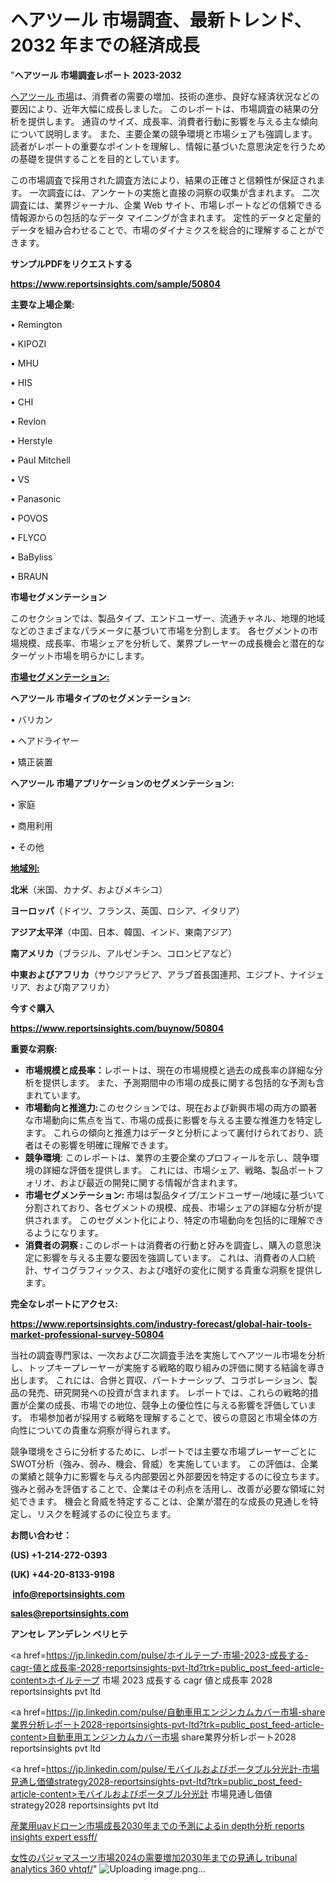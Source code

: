 # ヘアツール 市場調査、最新トレンド、2032 年までの経済成長

"<strong>ヘアツール 市場調査レポート 2023-2032</strong>

<a href=https://www.reportsinsights.com/sample/50804>ヘアツール 市場</a>は、消費者の需要の増加、技術の進歩、良好な経済状況などの要因により、近年大幅に成長しました。 このレポートは、市場調査の結果の分析を提供します。 通貨のサイズ、成長率、消費者行動に影響を与える主な傾向について説明します。 また、主要企業の競争環境と市場シェアも強調します。 読者がレポートの重要なポイントを理解し、情報に基づいた意思決定を行うための基礎を提供することを目的としています。

この市場調査で採用された調査方法により、結果の正確さと信頼性が保証されます。 一次調査には、アンケートの実施と直接の洞察の収集が含まれます。 二次調査には、業界ジャーナル、企業 Web サイト、市場レポートなどの信頼できる情報源からの包括的なデータ マイニングが含まれます。 定性的データと定量的データを組み合わせることで、市場のダイナミクスを総合的に理解することができます。

<strong><b>サンプルPDFをリクエストする</b></strong>

<a href=https://www.reportsinsights.com/sample/50804><strong><u>https://www.reportsinsights.com/sample/50804</u></strong></a>

<strong>主要な上場企業:</strong>

• Remington

• KIPOZI

• MHU

• HIS

• CHI

• Revlon

• Herstyle

• Paul Mitchell

• VS

• Panasonic

• POVOS

• FLYCO

• BaByliss

• BRAUN

<strong>市場セグメンテーション</strong>

このセクションでは、製品タイプ、エンドユーザー、流通チャネル、地理的地域などのさまざまなパラメータに基づいて市場を分割します。 各セグメントの市場規模、成長率、市場シェアを分析して、業界プレーヤーの成長機会と潜在的なターゲット市場を明らかにします。

<strong><u>市場セグメンテーション</u></strong><strong><u>:</u></strong>

<strong>ヘアツール 市場タイプのセグメンテーション:</strong>

• バリカン

• ヘアドライヤー

• 矯正装置

<strong>ヘアツール 市場アプリケーションのセグメンテーション:</strong>

• 家庭

• 商用利用

• その他

<strong><u>地域別</u></strong><strong><u>:</u></strong>

<strong>北米</strong>（米国、カナダ、およびメキシコ）

<strong>ヨーロッパ</strong>（ドイツ、フランス、英国、ロシア、イタリア）

<strong>アジア太平洋</strong>（中国、日本、韓国、インド、東南アジア）

<strong>南アメリカ</strong>（ブラジル、アルゼンチン、コロンビアなど）

<strong>中東およびアフリカ</strong>（サウジアラビア、アラブ首長国連邦、エジプト、ナイジェリア、および南アフリカ）

<strong>今すぐ購入</strong>

<a href=https://www.reportsinsights.com/buynow/50804><strong><u>https://www.reportsinsights.com/buynow/50804</u></strong></a>

<strong>重要な洞察:</strong>
<ul>
  <li><strong>市場規模と成長率：</strong>レポートは、現在の市場規模と過去の成長率の詳細な分析を提供します。 また、予測期間中の市場の成長に関する包括的な予測も含まれています。</li>
  <li><strong>市場動向と推進力:</strong>このセクションでは、現在および新興市場の両方の顕著な市場動向に焦点を当て、市場の成長に影響を与える主要な推進力を特定します。 これらの傾向と推進力はデータと分析によって裏付けられており、読者はその影響を明確に理解できます。</li>
  <li><strong>競争環境</strong>: このレポートは、業界の主要企業のプロフィールを示し、競争環境の詳細な評価を提供します。 これには、市場シェア、戦略、製品ポートフォリオ、および最近の開発に関する情報が含まれます。</li>
  <li><strong>市場セグメンテーション: </strong>市場は製品タイプ/エンドユーザー/地域に基づいて分割されており、各セグメントの規模、成長、市場シェアの詳細な分析が提供されます。 このセグメント化により、特定の市場動向を包括的に理解できるようになります。</li>
  <li><strong>消費者の洞察 : </strong>このレポートは消費者の行動と好みを調査し、購入の意思決定に影響を与える主要な要因を強調しています。 これは、消費者の人口統計、サイコグラフィックス、および嗜好の変化に関する貴重な洞察を提供します。</li>
</ul>
<strong>完全なレポートにアクセス:</strong>

<a href=https://www.reportsinsights.com/industry-forecast/global-hair-tools-market-professional-survey-50804><strong><u><b>https://www.reportsinsights.com/industry-forecast/global-hair-tools-market-professional-survey-50804</b></u></strong></a>

当社の調査専門家は、一次および二次調査手法を実施してヘアツール市場を分析し、トップキープレーヤーが実施する戦略的取り組みの評価に関する結論を導き出します。 これには、合併と買収、パートナーシップ、コラボレーション、製品の発売、研究開発への投資が含まれます。 レポートでは、これらの戦略的措置が企業の成長、市場での地位、競争上の優位性に与える影響を評価しています。 市場参加者が採用する戦略を理解することで、彼らの意図と市場全体の方向性についての貴重な洞察が得られます。

競争環境をさらに分析するために、レポートでは主要な市場プレーヤーごとにSWOT分析（強み、弱み、機会、脅威）を実施しています。 この評価は、企業の業績と競争力に影響を与える内部要因と外部要因を特定するのに役立ちます。 強みと弱みを評価することで、企業はその利点を活用し、改善が必要な領域に対処できます。 機会と脅威を特定することは、企業が潜在的な成長の見通しを特定し、リスクを軽減するのに役立ちます。

<strong>お問い合わせ：</strong>

<strong>(US) +1-214-272-0393</strong>

<strong>(UK) +44-20-8133-9198</strong>

<strong> </strong><a href=info@reportsinsights.com><strong><u>info@reportsinsights.com</u></strong></a>

<a href=sales@reportsinsights.com><strong><u>sales@reportsinsights.com</u></strong></a>

<strong>アンセレ アンデレン ベリヒテ</strong>

<a href=https://jp.linkedin.com/pulse/ホイルテープ-市場-2023-成長する-cagr-値と成長率-2028-reportsinsights-pvt-ltd?trk=public_post_feed-article-content>ホイルテープ 市場 2023 成長する cagr 値と成長率 2028 reportsinsights pvt ltd</a>

<a href=https://jp.linkedin.com/pulse/自動車用エンジンカムカバー市場-share業界分析レポート2028-reportsinsights-pvt-ltd?trk=public_post_feed-article-content>自動車用エンジンカムカバー市場 share業界分析レポート2028 reportsinsights pvt ltd</a>

<a href=https://jp.linkedin.com/pulse/モバイルおよびポータブル分光計-市場見通し価値strategy2028-reportsinsights-pvt-ltd?trk=public_post_feed-article-content>モバイルおよびポータブル分光計 市場見通し価値strategy2028 reportsinsights pvt ltd</a>

<a href=https://www.linkedin.com/pulse/産業用uavドローン市場成長2030年までの予測によるin-depth分析-reports-insights-expert-essff/>産業用uavドローン市場成長2030年までの予測によるin depth分析 reports insights expert essff/</a>

<a href=https://www.linkedin.com/pulse/女性のパジャマスーツ市場2024の需要増加2030年までの見通し-tribunal-analytics-360-vhtqf/>女性のパジャマスーツ市場2024の需要増加2030年までの見通し tribunal analytics 360 vhtqf/</a>"
![Uploading image.png…]()
